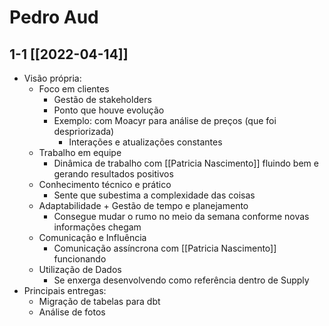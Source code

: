 # Pedro Aud
## 1-1 [[2022-04-14]]
- Visão própria:
	- Foco em clientes
		- Gestão de stakeholders
		- Ponto que houve evolução
		- Exemplo: com Moacyr para análise de preços (que foi despriorizada)
			- Interações e atualizações constantes
	- Trabalho em equipe
		- Dinâmica de trabalho com [[Patricia Nascimento]] fluindo bem e gerando resultados positivos
	- Conhecimento técnico e prático
		- Sente que subestima a complexidade das coisas
	- Adaptabilidade + Gestão de tempo e planejamento
		- Consegue mudar o rumo no meio da semana conforme novas informações chegam
	- Comunicação e Influência
		- Comunicação assíncrona com [[Patricia Nascimento]] funcionando
	- Utilização de Dados
		- Se enxerga desenvolvendo como referência dentro de Supply
- Principais entregas:
	- Migração de tabelas para dbt
	- Análise de fotos